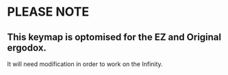 # PLEASE NOTE

## This keymap is optomised for the EZ and Original ergodox. 

It will need modification in order to work on the Infinity.
